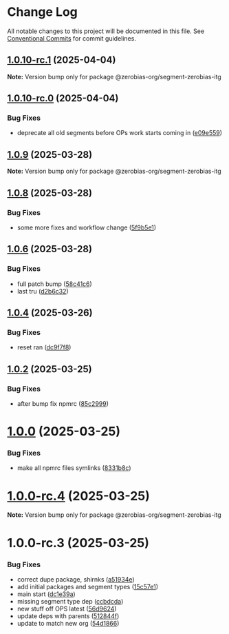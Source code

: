 # Change Log

All notable changes to this project will be documented in this file.
See [Conventional Commits](https://conventionalcommits.org) for commit guidelines.

## [1.0.10-rc.1](https://github.com/zerobias-org/segment/compare/@zerobias-org/segment-zerobias-itg@1.0.10-rc.0...@zerobias-org/segment-zerobias-itg@1.0.10-rc.1) (2025-04-04)

**Note:** Version bump only for package @zerobias-org/segment-zerobias-itg





## [1.0.10-rc.0](https://github.com/zerobias-org/segment/compare/@zerobias-org/segment-zerobias-itg@1.0.9...@zerobias-org/segment-zerobias-itg@1.0.10-rc.0) (2025-04-04)


### Bug Fixes

* deprecate all old segments before OPs work starts coming in ([e09e559](https://github.com/zerobias-org/segment/commit/e09e55913f3c74f60068c73d4c94618274b0d87c))





## [1.0.9](https://github.com/zerobias-org/segment/compare/@zerobias-org/segment-zerobias-itg@1.0.8...@zerobias-org/segment-zerobias-itg@1.0.9) (2025-03-28)

**Note:** Version bump only for package @zerobias-org/segment-zerobias-itg





## [1.0.8](https://github.com/zerobias-org/segment/compare/@zerobias-org/segment-zerobias-itg@1.0.6...@zerobias-org/segment-zerobias-itg@1.0.8) (2025-03-28)


### Bug Fixes

* some more fixes and workflow change ([5f9b5e1](https://github.com/zerobias-org/segment/commit/5f9b5e163104603ae2ecd9425b9e8d92926464c0))





## [1.0.6](https://github.com/zerobias-org/segment/compare/@zerobias-org/segment-zerobias-itg@1.0.4...@zerobias-org/segment-zerobias-itg@1.0.6) (2025-03-28)


### Bug Fixes

* full patch bump ([58c41c6](https://github.com/zerobias-org/segment/commit/58c41c653cfbb06a985282feb95b46c91a14b853))
* last tru ([d2b6c32](https://github.com/zerobias-org/segment/commit/d2b6c322848d3781b0b23ff1c16df2f4c5de53ed))





## [1.0.4](https://github.com/zerobias-org/segment/compare/@zerobias-org/segment-zerobias-itg@1.0.2...@zerobias-org/segment-zerobias-itg@1.0.4) (2025-03-26)


### Bug Fixes

* reset ran ([dc9f7f8](https://github.com/zerobias-org/segment/commit/dc9f7f8b88051a0b885df6807b341ee7065d4457))





## [1.0.2](https://github.com/zerobias-org/segment/compare/@zerobias-org/segment-zerobias-itg@1.0.1...@zerobias-org/segment-zerobias-itg@1.0.2) (2025-03-25)


### Bug Fixes

* after bump fix npmrc ([85c2999](https://github.com/zerobias-org/segment/commit/85c29995a2c74a3739d1da8b061b57fe76135b6e))





# [1.0.0](https://github.com/zerobias-org/segment/compare/@zerobias-org/segment-zerobias-itg@1.0.0-rc.4...@zerobias-org/segment-zerobias-itg@1.0.0) (2025-03-25)


### Bug Fixes

* make all npmrc files symlinks ([8331b8c](https://github.com/zerobias-org/segment/commit/8331b8c815fa1ddc808b849e2797c254c5a62039))





# [1.0.0-rc.4](https://github.com/zerobias-org/segment/compare/@zerobias-org/segment-zerobias-itg@1.0.0-rc.3...@zerobias-org/segment-zerobias-itg@1.0.0-rc.4) (2025-03-25)

**Note:** Version bump only for package @zerobias-org/segment-zerobias-itg





# 1.0.0-rc.3 (2025-03-25)


### Bug Fixes

*  correct dupe package, shirnks ([a51934e](https://github.com/zerobias-org/segment/commit/a51934eaf9c136bf9a64ba8b1994b2a09b84f7e7))
* add initial packages and segment types ([15c57e1](https://github.com/zerobias-org/segment/commit/15c57e1ec35e4f8e874690612ffc58ea74ac22c2))
* main start ([dc1e39a](https://github.com/zerobias-org/segment/commit/dc1e39abec6b94d5a7dfc01fd4ad2edbd062a316))
* missing segment type dep ([ccbdcda](https://github.com/zerobias-org/segment/commit/ccbdcda5a10c4e4e6d746d4b6f06c24e967410fd))
* new stuff off OPS latest ([56d9624](https://github.com/zerobias-org/segment/commit/56d962432ccca5405327dec620ca919a59b5154b))
* update deps with parents ([512844f](https://github.com/zerobias-org/segment/commit/512844fdc5a277dba774088c66cfc96abe64345d))
* update to match new org ([54d1866](https://github.com/zerobias-org/segment/commit/54d18668c5a566d6df4a8577c3d044561147d46e))
